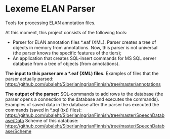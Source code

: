 # Lexeme ELAN Parser
Tools for processing ELAN annotation files.

At this moment, this project consists of the following tools:
- Parser for ELAN annotation files \*.eaf (XML). Parser creates a tree of objects in memory from annotations. Now, this parser is not universal (the parser knows the specific features of the tiers);
- An application that creates SQL-insert commands for MS SQL server database from a tree of objects (from annotations).

**The input to this parser are a \*.eaf (XML) files.**
Examples of files that the parser actually parsed: https://github.com/ubaleht/SiberianIngrianFinnish/tree/master/annotations

**The output of the parser:** SQL-commands to add rows to the database (the parser opens a connection to the database and executes the commands).
Examples of saved data in the database after the parser has executed the commands (saved in \*.sql (txt) files): https://github.com/ubaleht/SiberianIngrianFinnish/tree/master/SpeechDatabase/Data
Scheme of this database: https://github.com/ubaleht/SiberianIngrianFinnish/tree/master/SpeechDatabase/Scheme
